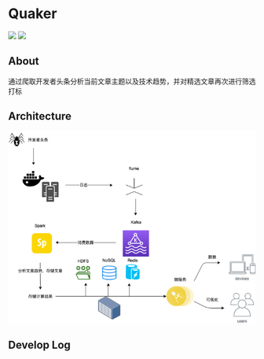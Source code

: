 # Quaker
![](https://img.shields.io/badge/build-unknown-lightgrey) ![](https://img.shields.io/github/license/tuuna/Quaker)
## About

通过爬取开发者头条分析当前文章主题以及技术趋势，并对精选文章再次进行筛选打标

## Architecture

![](https://github.com/tuuna/Quaker/blob/master/project.png)

## Develop Log

